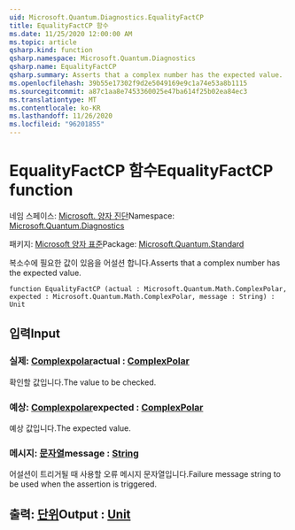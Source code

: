 ```yaml
---
uid: Microsoft.Quantum.Diagnostics.EqualityFactCP
title: EqualityFactCP 함수
ms.date: 11/25/2020 12:00:00 AM
ms.topic: article
qsharp.kind: function
qsharp.namespace: Microsoft.Quantum.Diagnostics
qsharp.name: EqualityFactCP
qsharp.summary: Asserts that a complex number has the expected value.
ms.openlocfilehash: 39b55e17302f9d2e5049169e9c1a74e53a8b1115
ms.sourcegitcommit: a87c1aa8e7453360025e47ba614f25b02ea84ec3
ms.translationtype: MT
ms.contentlocale: ko-KR
ms.lasthandoff: 11/26/2020
ms.locfileid: "96201855"
---
```

# <a name="equalityfactcp-function"></a><span data-ttu-id="a177b-102">EqualityFactCP 함수</span><span class="sxs-lookup"><span data-stu-id="a177b-102">EqualityFactCP function</span></span>

<span data-ttu-id="a177b-103">네임 스페이스: [Microsoft. 양자 진단](xref:Microsoft.Quantum.Diagnostics)</span><span class="sxs-lookup"><span data-stu-id="a177b-103">Namespace: [Microsoft.Quantum.Diagnostics](xref:Microsoft.Quantum.Diagnostics)</span></span>

<span data-ttu-id="a177b-104">패키지: [Microsoft 양자 표준](https://nuget.org/packages/Microsoft.Quantum.Standard)</span><span class="sxs-lookup"><span data-stu-id="a177b-104">Package: [Microsoft.Quantum.Standard](https://nuget.org/packages/Microsoft.Quantum.Standard)</span></span>


<span data-ttu-id="a177b-105">복소수에 필요한 값이 있음을 어설션 합니다.</span><span class="sxs-lookup"><span data-stu-id="a177b-105">Asserts that a complex number has the expected value.</span></span>

```qsharp
function EqualityFactCP (actual : Microsoft.Quantum.Math.ComplexPolar, expected : Microsoft.Quantum.Math.ComplexPolar, message : String) : Unit
```


## <a name="input"></a><span data-ttu-id="a177b-106">입력</span><span class="sxs-lookup"><span data-stu-id="a177b-106">Input</span></span>

### <a name="actual--complexpolar"></a><span data-ttu-id="a177b-107">실제: [Complexpolar](xref:Microsoft.Quantum.Math.ComplexPolar)</span><span class="sxs-lookup"><span data-stu-id="a177b-107">actual : [ComplexPolar](xref:Microsoft.Quantum.Math.ComplexPolar)</span></span>

<span data-ttu-id="a177b-108">확인할 값입니다.</span><span class="sxs-lookup"><span data-stu-id="a177b-108">The value to be checked.</span></span>


### <a name="expected--complexpolar"></a><span data-ttu-id="a177b-109">예상: [Complexpolar](xref:Microsoft.Quantum.Math.ComplexPolar)</span><span class="sxs-lookup"><span data-stu-id="a177b-109">expected : [ComplexPolar](xref:Microsoft.Quantum.Math.ComplexPolar)</span></span>

<span data-ttu-id="a177b-110">예상 값입니다.</span><span class="sxs-lookup"><span data-stu-id="a177b-110">The expected value.</span></span>


### <a name="message--string"></a><span data-ttu-id="a177b-111">메시지: [문자열](xref:microsoft.quantum.lang-ref.string)</span><span class="sxs-lookup"><span data-stu-id="a177b-111">message : [String](xref:microsoft.quantum.lang-ref.string)</span></span>

<span data-ttu-id="a177b-112">어설션이 트리거될 때 사용할 오류 메시지 문자열입니다.</span><span class="sxs-lookup"><span data-stu-id="a177b-112">Failure message string to be used when the assertion is triggered.</span></span>



## <a name="output--unit"></a><span data-ttu-id="a177b-113">출력: [단위](xref:microsoft.quantum.lang-ref.unit)</span><span class="sxs-lookup"><span data-stu-id="a177b-113">Output : [Unit](xref:microsoft.quantum.lang-ref.unit)</span></span>

